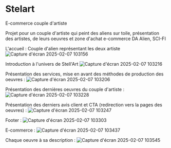 # Stelart
E-commerce couple d'artiste 


Projet pour un couple d'artiste qui peint des aliens sur toile, présentation des artistes, de leurs oeuvres et zone d'achat e-commerce 
DA Alien, SCI-FI


L'accueil : 
Couple d'alien représentant les deux artiste
![Capture d'écran 2025-02-07 103156](https://github.com/user-attachments/assets/49b83760-73dd-481d-a003-a96cd30d6170)


Introduction à l'univers de Stell'Art
![Capture d'écran 2025-02-07 103216](https://github.com/user-attachments/assets/62f7854a-c7be-4b67-a131-13646a1a26df)


Présentation des services, mise en avant des méthodes de production des oeuvres :
![Capture d'écran 2025-02-07 103206](https://github.com/user-attachments/assets/005a14a7-8790-4682-b949-d4764957cf66)


Présentation des dernières oeuvres du couple d'artiste : 
![Capture d'écran 2025-02-07 103228](https://github.com/user-attachments/assets/14e638df-5a36-4e99-9b53-daf9c18beef6)


Présentation des derniers avis client et CTA (redirection vers la pages des oeuvres) : 
![Capture d'écran 2025-02-07 103247](https://github.com/user-attachments/assets/bd8bcc51-e085-425c-9ac5-a602258d8baf)


Footer : 
![Capture d'écran 2025-02-07 103303](https://github.com/user-attachments/assets/2037ff4a-117e-4174-97dd-1199ce1545dc)


E-commerce :
![Capture d'écran 2025-02-07 103437](https://github.com/user-attachments/assets/a3ce35fb-ca05-4949-95ce-7624227845b1)


Chaque oeuvre à sa description :
![Capture d'écran 2025-02-07 103545](https://github.com/user-attachments/assets/c50f541c-d83a-4a1c-991c-59fe8949667e)



